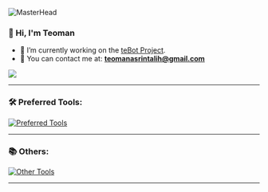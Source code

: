 ![MasterHead](https://media1.tenor.com/m/g7YFsfj3BG4AAAAd/teoxioashi.gif)

<h3>👋 Hi, I'm Teoman</h3>

- 👀 I’m currently working on the [teBot Project](https://github.com/teomanasrintalih/teBot).  
- 🍻 You can contact me at: **teomanasrintalih@gmail.com**

![](https://github-readme-stats.vercel.app/api/top-langs/?username=teomanasrintalih&theme=dark&hide_border=true&include_all_commits=false&count_private=false&layout=compact)

---


<h3 align="left">🛠️ Preferred Tools:</h3>
<p align="left">
  <a href="https://skillicons.dev" target="_blank">
    <img src="https://skillicons.dev/icons?i=cs,unity,visualstudio,html,css,js" alt="Preferred Tools" />
  </a>
</p>

---


<h3 align="left">📚 Others:</h3>
<p align="left">
  <a href="https://skillicons.dev" target="_blank">
    <img src="https://skillicons.dev/icons?i=arduino,mysql,python,java,androidstudio,photoshop,ae,blender,bootstrap,dotnet,firebase,jquery,windows" alt="Other Tools" />
  </a>
</p>

---



